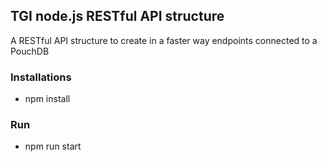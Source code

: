 ## TGI node.js RESTful API structure

A RESTful API structure to create in a faster way endpoints connected to a PouchDB

### Installations
* npm install

### Run

* npm run start
